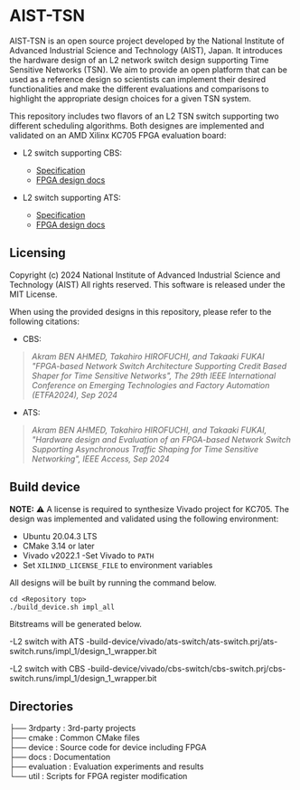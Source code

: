 # AIST-TSN
AIST-TSN is an open source project developed by the National Institute of Advanced Industrial Science and Technology (AIST), Japan.
It introduces the hardware design of an L2 network switch design supporting Time Sensitive Networks (TSN). 
We aim to provide an open platform that can be used as a reference design so scientists can implement their desired functionalities and make the different evaluations and comparisons to highlight the appropriate design choices for a given TSN system.

This repository includes two flavors of an L2 TSN switch supporting two different scheduling algorithms. Both designes are implemented and validated on an AMD Xilinx KC705 FPGA evaluation board:

- L2 switch supporting CBS:
  - [Specification]()
  - [FPGA design docs]()


- L2 switch supporting ATS:
  - [Specification]()
  - [FPGA design docs]()

## Licensing
Copyright (c) 2024 National Institute of Advanced Industrial Science and Technology (AIST)
All rights reserved.
This software is released under the MIT License.

When using the provided designs in this repository, please refer to the following citations:
- CBS:
> _Akram BEN AHMED, Takahiro HIROFUCHI, and Takaaki FUKAI "FPGA-based Network Switch Architecture Supporting Credit Based Shaper for Time Sensitive Networks", The 29th IEEE International Conference on Emerging Technologies and Factory Automation (ETFA2024), Sep 2024_

- ATS:
> _Akram BEN AHMED, Takahiro HIROFUCHI, and Takaaki FUKAI, "Hardware design and Evaluation of an FPGA-based Network Switch Supporting Asynchronous Traffic Shaping for Time Sensitive Networking", IEEE Access, Sep 2024_
 
## Build device
**NOTE:** ⚠️ A license is required to synthesize Vivado project for KC705.
The design was implemented and validated using the following environment:
- Ubuntu 20.04.3 LTS
- CMake 3.14 or later
- Vivado v2022.1
  -Set Vivado to ```PATH```
- Set ```XILINXD_LICENSE_FILE``` to environment variables


All designs will be built by running the command below.
```
cd <Repository top>
./build_device.sh impl_all
```

Bitstreams will be generated below.

-L2 switch with ATS
  -build-device/vivado/ats-switch/ats-switch.prj/ats-switch.runs/impl_1/design_1_wrapper.bit

-L2 switch with CBS
  -build-device/vivado/cbs-switch/cbs-switch.prj/cbs-switch.runs/impl_1/design_1_wrapper.bit

## Directories
├── 3rdparty   : 3rd-party projects  
├── cmake      : Common CMake files  
├── device     : Source code for device including FPGA  
├── docs       : Documentation  
├── evaluation : Evaluation experiments and results  
└── util       : Scripts for FPGA register modification  

